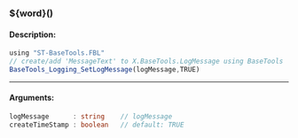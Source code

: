 ### ${word}()

#### Description:
```ts
using "ST-BaseTools.FBL"
// create/add 'MessageText' to X.BaseTools.LogMessage using BaseTools
BaseTools_Logging_SetLogMessage(logMessage,TRUE)
```
----
#### Arguments:
```ts
logMessage      : string    // logMessage
createTimeStamp : boolean   // default: TRUE
```
